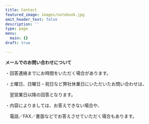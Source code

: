 ```yaml
---
title: Contact
featured_image: images/notebook.jpg
omit_header_text: false
description: ''
type: page
menu:
  main: {}
draft: true

---
```

<b>メールでのお問い合わせについて</b>

・回答連絡までにお時間をいただく場合があります。

・土曜日、日曜日・祝日など弊社休業日にいただいたお問い合わせは、

　翌営業日以降の回答となります。

・内容によりましては、お答えできない場合や、

　電話／FAX／書面などでお答えさせていただく場合もあります。